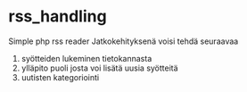 # rss_handling
Simple php rss reader
Jatkokehityksenä voisi tehdä seuraavaa
1. syötteiden lukeminen tietokannasta
2. ylläpito puoli josta voi lisätä uusia syötteitä
3. uutisten kategoriointi
